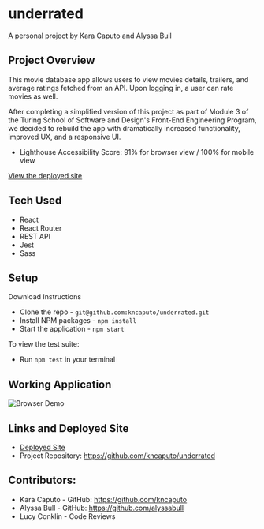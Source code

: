 # underrated
A personal project by Kara Caputo and Alyssa Bull

## Project Overview 
This movie database app allows users to view movies details, trailers, and average ratings fetched from an API. Upon logging in, a user can rate movies as well. 

After completing a simplified version of this project as part of Module 3 of the Turing School of Software and Design's Front-End Engineering Program, we decided to rebuild the app with dramatically increased functionality, improved UX, and a responsive UI. 

- Lighthouse Accessibility Score: 91% for browser view / 100% for mobile view

[View the deployed site](https://kncaputo.github.io/underrated/)

## Tech Used
- React
- React Router
- REST API
- Jest
- Sass

## Setup
Download Instructions 
- Clone the repo - `git@github.com:kncaputo/underrated.git`
- Install NPM packages - `npm install`
- Start the application - `npm start`

To view the test suite:
- Run `npm test` in your terminal

## Working Application
![Browser Demo](https://media.giphy.com/media/N1KmkNxnb2Wad7Jn9s/giphy.gif)

## Links and Deployed Site
- [Deployed Site](https://kncaputo.github.io/underrated/)
- Project Repository: https://github.com/kncaputo/underrated

## Contributors:
- Kara Caputo - GitHub: https://github.com/kncaputo
- Alyssa Bull - GitHub: https://github.com/alyssabull
- Lucy Conklin - Code Reviews
